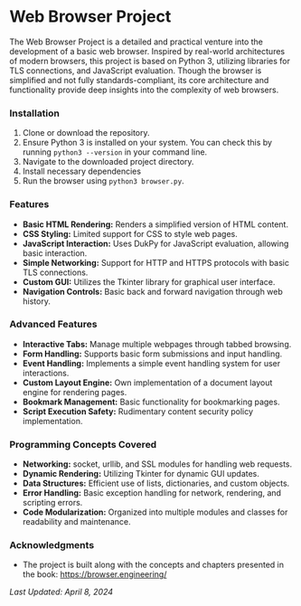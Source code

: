 # Web Browser Project
The Web Browser Project is a detailed and practical venture into the development of a basic web browser. Inspired by real-world architectures of modern browsers, this project is based on Python 3, utilizing libraries for TLS connections, and JavaScript evaluation. Though the browser is simplified and not fully standards-compliant, its core architecture and functionality provide deep insights into the complexity of web browsers.

### Installation
1. Clone or download the repository.
2. Ensure Python 3 is installed on your system. You can check this by running `python3 --version` in your command line.
3. Navigate to the downloaded project directory.
4. Install necessary dependencies
5. Run the browser using `python3 browser.py`.

### Features
- **Basic HTML Rendering:** Renders a simplified version of HTML content.
- **CSS Styling:** Limited support for CSS to style web pages.
- **JavaScript Interaction:** Uses DukPy for JavaScript evaluation, allowing basic interaction.
- **Simple Networking:** Support for HTTP and HTTPS protocols with basic TLS connections.
- **Custom GUI:** Utilizes the Tkinter library for graphical user interface.
- **Navigation Controls:** Basic back and forward navigation through web history.

### Advanced Features
- **Interactive Tabs:** Manage multiple webpages through tabbed browsing.
- **Form Handling:** Supports basic form submissions and input handling.
- **Event Handling:** Implements a simple event handling system for user interactions.
- **Custom Layout Engine:** Own implementation of a document layout engine for rendering pages.
- **Bookmark Management:** Basic functionality for bookmarking pages.
- **Script Execution Safety:** Rudimentary content security policy implementation.

### Programming Concepts Covered
- **Networking:** socket, urllib, and SSL modules for handling web requests.
- **Dynamic Rendering:** Utilizing Tkinter for dynamic GUI updates.
- **Data Structures:** Efficient use of lists, dictionaries, and custom objects.
- **Error Handling:** Basic exception handling for network, rendering, and scripting errors.
- **Code Modularization:** Organized into multiple modules and classes for readability and maintenance.

### Acknowledgments
- The project is built along with the concepts and chapters presented in the book: https://browser.engineering/

_Last Updated: April 8, 2024_

